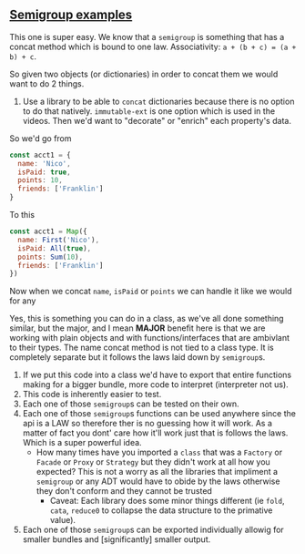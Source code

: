 ## [Semigroup examples](https://egghead.io/lessons/javascript-semigroup-examples)

This one is super easy. We know that a `semigroup` is something that has a concat method which is bound to one law. Associativity: `a + (b + c) = (a + b) + c`.

So given two objects (or dictionaries) in order to concat them we would want to do 2 things.

1. Use a library to be able to `concat` dictionaries because there is no option to do that natively. `immutable-ext` is one option which is used in the videos. Then we'd want to "decorate" or "enrich" each property's data.

So we'd go from
```js
const acct1 = {
  name: 'Nico',
  isPaid: true,
  points: 10,
  friends: ['Franklin']
}
```

To this
```js
const acct1 = Map({
  name: First('Nico'),
  isPaid: All(true),
  points: Sum(10),
  friends: ['Franklin']
})
```

Now when we concat `name`, `isPaid` or `points` we can handle it like we would for any 

Yes, this is something you can do in a class, as we've all done something similar, but the major, and I mean **MAJOR** benefit here is that we are working with plain objects and with functions/interfaces that are ambivlant to their types. The name concat method is not tied to a class type. It is completely separate but it follows the laws laid down by `semigroup`s.

1. If we put this code into a class we'd have to export that entire functions making for a bigger bundle, more code to interpret (interpreter not us).
1. This code is inherently easier to test.
1. Each one of those `semigroup`s can be tested on their own.
1. Each one of those `semigroup`s functions can be used anywhere since the api is a LAW so therefore ther is no guessing how it will work. As a matter of fact you dont' care how it'll work just that is follows the laws. Which is a super powerful idea.
    - How many times have you imported a `class` that was a `Factory` or `Facade` or `Proxy` or `Strategy` but they didn't work at all how you expected? This is not a worry as all the libraries that impliment a `semigroup` or any ADT would have to obide by the laws otherwise they don't conform and they cannot be trusted
      - Caveat: Each library does some minor things different (ie `fold`, `cata`, `reduce0` to collapse the data structure to the primative value).
1. Each one of those `semigroup`s can be exported individually allowig for smaller bundles and [significantly] smaller output.

